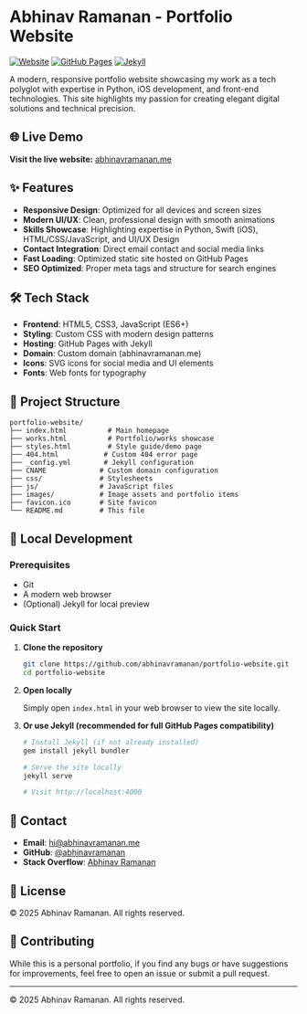
# Abhinav Ramanan - Portfolio Website

[![Website](https://img.shields.io/website?url=https%3A//abhinavramanan.me)](https://abhinavramanan.me)
[![GitHub Pages](https://img.shields.io/badge/Hosted%20on-GitHub%20Pages-blue)](https://pages.github.com/)
[![Jekyll](https://img.shields.io/badge/Built%20with-Jekyll-red)](https://jekyllrb.com/)

A modern, responsive portfolio website showcasing my work as a tech polyglot with expertise in Python, iOS development, and front-end technologies. This site highlights my passion for creating elegant digital solutions and technical precision.

## 🌐 Live Demo

**Visit the live website:** [abhinavramanan.me](https://abhinavramanan.me)

## ✨ Features

- **Responsive Design**: Optimized for all devices and screen sizes
- **Modern UI/UX**: Clean, professional design with smooth animations
- **Skills Showcase**: Highlighting expertise in Python, Swift (iOS), HTML/CSS/JavaScript, and UI/UX Design
- **Contact Integration**: Direct email contact and social media links
- **Fast Loading**: Optimized static site hosted on GitHub Pages
- **SEO Optimized**: Proper meta tags and structure for search engines

## 🛠️ Tech Stack

- **Frontend**: HTML5, CSS3, JavaScript (ES6+)
- **Styling**: Custom CSS with modern design patterns
- **Hosting**: GitHub Pages with Jekyll
- **Domain**: Custom domain (abhinavramanan.me)
- **Icons**: SVG icons for social media and UI elements
- **Fonts**: Web fonts for typography

## 📁 Project Structure

```
portfolio-website/
├── index.html          # Main homepage
├── works.html          # Portfolio/works showcase
├── styles.html         # Style guide/demo page
├── 404.html           # Custom 404 error page
├── _config.yml        # Jekyll configuration
├── CNAME             # Custom domain configuration
├── css/              # Stylesheets
├── js/               # JavaScript files
├── images/           # Image assets and portfolio items
├── favicon.ico       # Site favicon
└── README.md         # This file
```

## 🚀 Local Development

### Prerequisites
- Git
- A modern web browser
- (Optional) Jekyll for local preview

### Quick Start

1. **Clone the repository**
   ```bash
   git clone https://github.com/abhinavramanan/portfolio-website.git
   cd portfolio-website
   ```

2. **Open locally**
   
   Simply open `index.html` in your web browser to view the site locally.

3. **Or use Jekyll (recommended for full GitHub Pages compatibility)**
   ```bash
   # Install Jekyll (if not already installed)
   gem install jekyll bundler
   
   # Serve the site locally
   jekyll serve
   
   # Visit http://localhost:4000
   ```

## 📧 Contact

- **Email**: [hi@abhinavramanan.me](mailto:hi@abhinavramanan.me)
- **GitHub**: [@abhinavramanan](https://github.com/abhinavramanan)
- **Stack Overflow**: [Abhinav Ramanan](https://stackoverflow.com/users/29974778/abhinav-ramanan)

## 📄 License

© 2025 Abhinav Ramanan. All rights reserved.

## 🤝 Contributing

While this is a personal portfolio, if you find any bugs or have suggestions for improvements, feel free to open an issue or submit a pull request.

---

© 2025 Abhinav Ramanan. All rights reserved.
